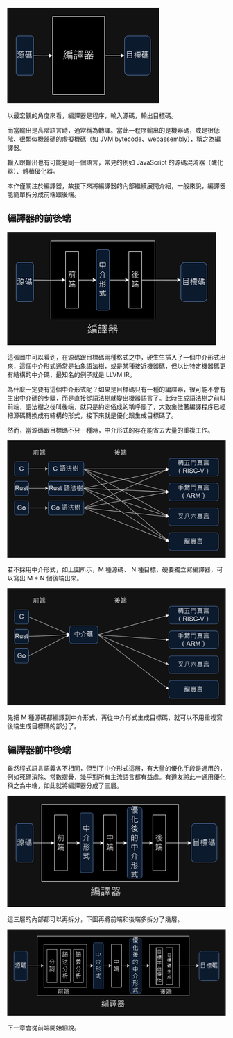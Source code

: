 ![最簡編譯流程](./image/最簡編譯流程.png)

以最宏觀的角度來看，編譯器是程序，輸入源碼，輸出目標碼。

而當輸出是高階語言時，通常稱為轉譯。當此一程序輸出的是機器碼，或是很低階、很類似機器碼的虛擬機碼（如 JVM bytecode、webassembly），稱之為編譯器。

輸入跟輸出也有可能是同一個語言，常見的例如 JavaScript 的源碼混淆器（醜化器）、體積優化器。

本作僅關注於編譯器，故接下來將編譯器的內部繼續展開介紹，一般來說，編譯器能簡單拆分成前端跟後端。

## 編譯器的前後端

![編譯器前後端](./image/編譯器前後端.png)

這張圖中可以看到，在源碼跟目標碼兩種格式之中，硬生生插入了一個中介形式出來，這個中介形式通常是抽象語法樹，或是某種接近機器碼，但以比特定機器碼更有結構的中介碼，最知名的例子就是 LLVM IR。

為什麼一定要有這個中介形式呢？如果是目標碼只有一種的編譯器，很可能不會有生出中介碼的步驟，而是直接從語法樹就變出機器語言了。此時生成語法樹之前叫前端，語法樹之後叫後端，就只是約定俗成的稱呼罷了，大致象徵著編譯程序已經把源碼轉換成有結構的形式，接下來就是優化跟生成目標碼了。

然而，當源碼跟目標碼不只一種時，中介形式的存在能省去大量的重複工作。

![M * N 種編譯器](./image/MxN種編譯器.png )

若不採用中介形式，如上圖所示，M 種源碼、 N 種目標，硬要獨立寫編譯器，可以寫出 M * N 個後端出來。

![N 個後端](./image/N個後端.png)

先把 M 種源碼都編譯到中介形式，再從中介形式生成目標碼，就可以不用重複寫後端生成目標碼的部分了。

## 編譯器前中後端

雖然程式語言語義各不相同，但到了中介形式這層，有大量的優化手段是通用的，例如死碼消除、常數摺疊，幾乎對所有主流語言都有益處。有道友將此一通用優化稱之為中端，如此就將編譯器分成了三層。

![/編譯器前中後端](./image//編譯器前中後端.png)

這三層的內部都可以再拆分，下圖再將前端和後端多拆分了幾層。

![/編譯器前中後端細分](./image//編譯器前中後端細分.png)

下一章會從前端開始細說。

